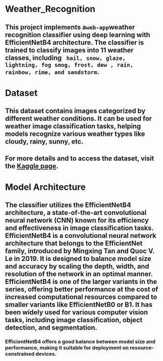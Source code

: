 # Weather_Recognition
## This project implements a` web-app `weather recognition classifier using deep learning with EfficientNetB4 architecture. The classifier is trained to classify images into 11 weather classes, including ` hail, snow, glaze, lightning, fog smog, frost, dew , rain, rainbow, rime, and sandstorm`.

# Dataset
## This dataset contains images categorized by different weather conditions. It can be used for weather image classification tasks, helping models recognize various weather types like cloudy, rainy, sunny, etc.

## For more details and to access the dataset, visit the [Kaggle page](https://www.kaggle.com/datasets/jehanbhathena/weather-dataset).

# Model Architecture

## The classifier utilizes the EfficientNetB4 architecture, a state-of-the-art convolutional neural network (CNN) known for its efficiency and effectiveness in image classification tasks. EfficientNetB4 is a convolutional neural network architecture that belongs to the EfficientNet family, introduced by Mingxing Tan and Quoc V. Le in 2019. It is designed to balance model size and accuracy by scaling the depth, width, and resolution of the network in an optimal manner. EfficientNetB4 is one of the larger variants in the series, offering better performance at the cost of increased computational resources compared to smaller variants like EfficientNetB0 or B1. It has been widely used for various computer vision tasks, including image classification, object detection, and segmentation.

### EfficientNetB4 offers a good balance between model size and performance, making it suitable for deployment on resource-constrained devices.

